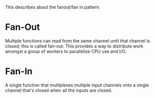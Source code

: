 This describes about the fanout/fan in  pattern.

Fan-Out
=======
Multiple functions can read from the same channel until that channel is closed; this is called fan-out.
This provides a way to distribute work amongst a group of workers to parallelize CPU use and I/O.

Fan-In
======
A single function that multiplexes multiple  input channels onto a single channel that's closed when all the inputs are closed.
